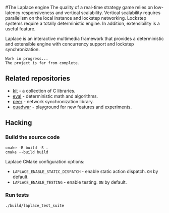 #The Laplace     engine
The quality of a real-time strategy game relies on low-latency responsiveness and vertical scalability.
Vertical scalability requires parallelism on the local instance and lockstep networking.
Lockstep systems require a totally deterministic engine. In addition, extensibility is a useful feature.

Laplace is an interactive multimedia framework that provides a deterministic and extensible engine
with concurrency support and lockstep synchronization.

    Work in progress...
    The project is far from complete.

##  Related repositories
- [kit](https://github.com/automainint/kit) - a collection of C libraries.
- [eval](https://github.com/automainint/eval) - deterministic math and algorithms.
- [peer](https://github.com/automainint/peer) - network synchronization library.
- [quadwar](https://github.com/automainint/quadwar) - playground for new features and experiments.

##  Hacking
### Build the source code
```shell
cmake -B build -S .
cmake --build build
```

Laplace CMake configuration options:
- `LAPLACE_ENABLE_STATIC_DISPATCH` - enable static action dispatch. `ON` by default.
- `LAPLACE_ENABLE_TESTING` - enable testing. `ON` by default.

### Run tests
```shell
./build/laplace_test_suite
```
